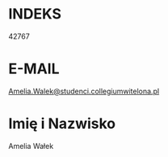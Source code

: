 # INDEKS
42767

# E-MAIL
Amelia.Walek@studenci.collegiumwitelona.pl

# Imię i Nazwisko
Amelia Wałek
